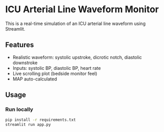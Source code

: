 # ICU Arterial Line Waveform Monitor

This is a real-time simulation of an ICU arterial line waveform using Streamlit.

## Features

- Realistic waveform: systolic upstroke, dicrotic notch, diastolic downstroke
- Inputs: systolic BP, diastolic BP, heart rate
- Live scrolling plot (bedside monitor feel)
- MAP auto-calculated

## Usage

### Run locally
```bash
pip install -r requirements.txt
streamlit run app.py
